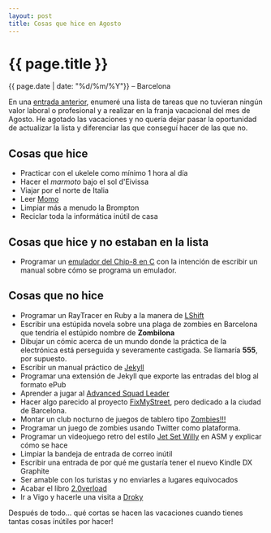```yaml
---
layout: post
title: Cosas que hice en Agosto
---
```


{{ page.title }}
================

{{ page.date | date: "%d/%m/%Y"}} &ndash; Barcelona

En una [entrada anterior](http://xbelanch.net/2010/07/28/cosas-que-hacer-en-agosto.html), enumeré una lista de tareas que no tuvieran ningún valor laboral o profesional y a realizar en la franja vacacional del mes de Agosto. He agotado las vacaciones y no quería dejar pasar la oportunidad de actualizar la lista y diferenciar las que conseguí hacer de las que no.

Cosas que hice
--------------

* Practicar con el ukelele como mínimo 1 hora al día 
* Hacer el *marmoto* bajo el sol d'Eivissa
* Viajar por el norte de Italia
* Leer [Momo](http://es.wikipedia.org/wiki/Momo_%28novela%29)
* Limpiar más a menudo la Brompton
* Reciclar toda la informática inútil de casa


Cosas que hice y no estaban en la lista
---------------------------------------

* Programar un [emulador del Chip-8 en C](http://github.com/xbelanch/C-8DE) con la intención de escribir un manual sobre cómo se programa un emulador.


Cosas que no hice
-----------------

* Programar un RayTracer en Ruby a la manera de [LShift](http://www.lshift.net/blog/2008/10/29/toy-raytracer-in-python)
* Escribir una estúpida novela sobre una plaga de zombies en Barcelona que tendría el estúpido nombre de **Zombilona**
* Dibujar un cómic acerca de un mundo donde la práctica de la electrónica está perseguida y severamente castigada. Se llamaría **555**, por supuesto.
* Escribir un manual práctico de [Jekyll](http://github.com/mojombo/jekyll)
* Programar una extensión de Jekyll que exporte las entradas del blog al formato ePub
* Aprender a jugar al [Advanced Squad Leader](http://en.wikipedia.org/wiki/Advanced_Squad_Leader)
* Hacer algo parecido al proyecto [FixMyStreet](http://www.fixmystreet.com/), pero dedicado a la ciudad de Barcelona.
* Montar un club nocturno de juegos de tablero tipo [Zombies!!!](http://www.twilightcreationsinc.com/zombies/)
* Programar un juego de zombies usando Twitter como plataforma.
* Programar un videojuego retro del estilo [Jet Set Willy](http://es.wikipedia.org/wiki/Jet_Set_Willy) en ASM y explicar cómo se hace
* Limpiar la bandeja de entrada de correo inútil
* Escribir una entrada de por qué me gustaría tener el nuevo Kindle DX Graphite
* Ser amable con los turistas y no enviarles a lugares equivocados
* Acabar el libro [2.0verload](http://2.0verload.xbelanch.net/)
* Ir a Vigo y hacerle una visita a [Droky](http://www.radikaldesig.com/)



Después de todo... qué cortas se hacen las vacaciones cuando tienes tantas cosas inútiles por hacer!










